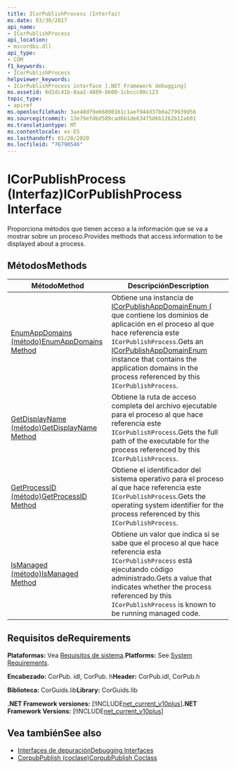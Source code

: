```yaml
---
title: ICorPublishProcess (Interfaz)
ms.date: 03/30/2017
api_name:
- ICorPublishProcess
api_location:
- mscordbi.dll
api_type:
- COM
f1_keywords:
- ICorPublishProcess
helpviewer_keywords:
- ICorPublishProcess interface [.NET Framework debugging]
ms.assetid: 6d1dc41b-8aa2-4889-bb00-1cbccc00c123
topic_type:
- apiref
ms.openlocfilehash: 3ae48df9e66890161c1aef944d37b0a279939d56
ms.sourcegitcommit: 13e79efdbd589cad6b1de634f5d6b1262b12ab01
ms.translationtype: MT
ms.contentlocale: es-ES
ms.lasthandoff: 01/28/2020
ms.locfileid: "76790546"
---
```

# <a name="icorpublishprocess-interface"></a><span data-ttu-id="392b6-102">ICorPublishProcess (Interfaz)</span><span class="sxs-lookup"><span data-stu-id="392b6-102">ICorPublishProcess Interface</span></span>
<span data-ttu-id="392b6-103">Proporciona métodos que tienen acceso a la información que se va a mostrar sobre un proceso.</span><span class="sxs-lookup"><span data-stu-id="392b6-103">Provides methods that access information to be displayed about a process.</span></span>  
  
## <a name="methods"></a><span data-ttu-id="392b6-104">Métodos</span><span class="sxs-lookup"><span data-stu-id="392b6-104">Methods</span></span>  
  
|<span data-ttu-id="392b6-105">Método</span><span class="sxs-lookup"><span data-stu-id="392b6-105">Method</span></span>|<span data-ttu-id="392b6-106">Descripción</span><span class="sxs-lookup"><span data-stu-id="392b6-106">Description</span></span>|  
|------------|-----------------|  
|[<span data-ttu-id="392b6-107">EnumAppDomains (método)</span><span class="sxs-lookup"><span data-stu-id="392b6-107">EnumAppDomains Method</span></span>](icorpublishprocess-enumappdomains-method.md)|<span data-ttu-id="392b6-108">Obtiene una instancia de [ICorPublishAppDomainEnum (](icorpublishappdomainenum-interface.md) que contiene los dominios de aplicación en el proceso al que hace referencia este `ICorPublishProcess`.</span><span class="sxs-lookup"><span data-stu-id="392b6-108">Gets an [ICorPublishAppDomainEnum](icorpublishappdomainenum-interface.md) instance that contains the application domains in the process referenced by this `ICorPublishProcess`.</span></span>|  
|[<span data-ttu-id="392b6-109">GetDisplayName (método)</span><span class="sxs-lookup"><span data-stu-id="392b6-109">GetDisplayName Method</span></span>](icorpublishprocess-getdisplayname-method.md)|<span data-ttu-id="392b6-110">Obtiene la ruta de acceso completa del archivo ejecutable para el proceso al que hace referencia este `ICorPublishProcess`.</span><span class="sxs-lookup"><span data-stu-id="392b6-110">Gets the full path of the executable for the process referenced by this `ICorPublishProcess`.</span></span>|  
|[<span data-ttu-id="392b6-111">GetProcessID (método)</span><span class="sxs-lookup"><span data-stu-id="392b6-111">GetProcessID Method</span></span>](icorpublishprocess-getprocessid-method.md)|<span data-ttu-id="392b6-112">Obtiene el identificador del sistema operativo para el proceso al que hace referencia este `ICorPublishProcess`.</span><span class="sxs-lookup"><span data-stu-id="392b6-112">Gets the operating system identifier for the process referenced by this `ICorPublishProcess`.</span></span>|  
|[<span data-ttu-id="392b6-113">IsManaged (método)</span><span class="sxs-lookup"><span data-stu-id="392b6-113">IsManaged Method</span></span>](icorpublishprocess-ismanaged-method.md)|<span data-ttu-id="392b6-114">Obtiene un valor que indica si se sabe que el proceso al que hace referencia esta `ICorPublishProcess` está ejecutando código administrado.</span><span class="sxs-lookup"><span data-stu-id="392b6-114">Gets a value that indicates whether the process referenced by this `ICorPublishProcess` is known to be running managed code.</span></span>|  
  
## <a name="requirements"></a><span data-ttu-id="392b6-115">Requisitos de</span><span class="sxs-lookup"><span data-stu-id="392b6-115">Requirements</span></span>  
 <span data-ttu-id="392b6-116">**Plataformas:** Vea [Requisitos de sistema](../../../../docs/framework/get-started/system-requirements.md).</span><span class="sxs-lookup"><span data-stu-id="392b6-116">**Platforms:** See [System Requirements](../../../../docs/framework/get-started/system-requirements.md).</span></span>  
  
 <span data-ttu-id="392b6-117">**Encabezado:** CorPub. idl, CorPub. h</span><span class="sxs-lookup"><span data-stu-id="392b6-117">**Header:** CorPub.idl, CorPub.h</span></span>  
  
 <span data-ttu-id="392b6-118">**Biblioteca:** CorGuids.lib</span><span class="sxs-lookup"><span data-stu-id="392b6-118">**Library:** CorGuids.lib</span></span>  
  
 <span data-ttu-id="392b6-119">**.NET Framework versiones:** [!INCLUDE[net_current_v10plus](../../../../includes/net-current-v10plus-md.md)]</span><span class="sxs-lookup"><span data-stu-id="392b6-119">**.NET Framework Versions:** [!INCLUDE[net_current_v10plus](../../../../includes/net-current-v10plus-md.md)]</span></span>  
  
## <a name="see-also"></a><span data-ttu-id="392b6-120">Vea también</span><span class="sxs-lookup"><span data-stu-id="392b6-120">See also</span></span>

- [<span data-ttu-id="392b6-121">Interfaces de depuración</span><span class="sxs-lookup"><span data-stu-id="392b6-121">Debugging Interfaces</span></span>](debugging-interfaces.md)
- [<span data-ttu-id="392b6-122">CorpubPublish (coclase)</span><span class="sxs-lookup"><span data-stu-id="392b6-122">CorpubPublish Coclass</span></span>](corpubpublish-coclass.md)
